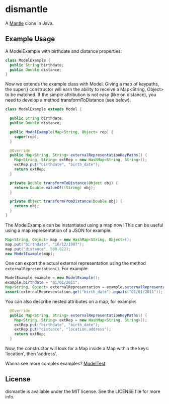 # dismantle

A [Mantle](https://github.com/github/Mantle) clone in Java.

## Example Usage

A ModelExample with birthdate and distance properties:

```java
class ModelExample {
  public String birthdate;
  public Double distance;
}
```

Now we extends the example class with Model. Giving a map of keypaths, the super() constructor will earn the ability to receive a Map<String, Object> to be matched.
If the simple attribution is not easy (like on distance), you need to develop a method transformToDistance (see below).


```java
class ModelExample extends Model {

  public String birthdate;
  public Double distance;

  public ModelExample(Map<String, Object> rep) {
    super(rep);
  }

  @Override
  public Map<String, String> externalRepresentationKeyPaths() {
    Map<String, String> extRep = new HashMap<String, String>();
    extRep.put("birthdate", "birth_date");
    return extRep;
  }

  private Double transformToDistance(Object obj) {
    return Double.valueOf((String) obj);
  }

  private Object transformFromDistance(Double obj) {
    return obj;
  }
}
```

The ModelExample can be instantiated using a map now! This can be useful using a map representation of a JSON for example.

```java
Map<String, Object> map = new HashMap<String, Object>();
map.put("birthdate", "16/12/1987");
map.put("distance", 500.022);
new ModelExample(map);
```

One can export the actual external representation using the method `externalRepresentation()`. For example:

```java
ModelExample example = new ModelExample();
example.birthdate = "01/01/2011";
Map<String, Object> externalRepresentation = example.externalRepresentation();
assert(externalRepresentation.get("birth_date").equals("01/01/2011"));
```

You can also describe nested attributes on a map, for example:

```java
  @Override
  public Map<String, String> externalRepresentationKeyPaths() {
    Map<String, String> extRep = new HashMap<String, String>();
    extRep.put("birthdate", "birth_date");
    extRep.put("distance", "location.address");
    return extRep;
  }
```

Now, the constructor will look for a Map inside a Map within the keys: 'location', then 'address'.

Wanna see more complex examples? [ModelTest](https://github.com/edgurgel/dismantle/blob/master/src/test/java/com/codeminer42/dismantle/ModelTest.java)

## License

dismantle is available under the MIT license. See the LICENSE file for more info.
